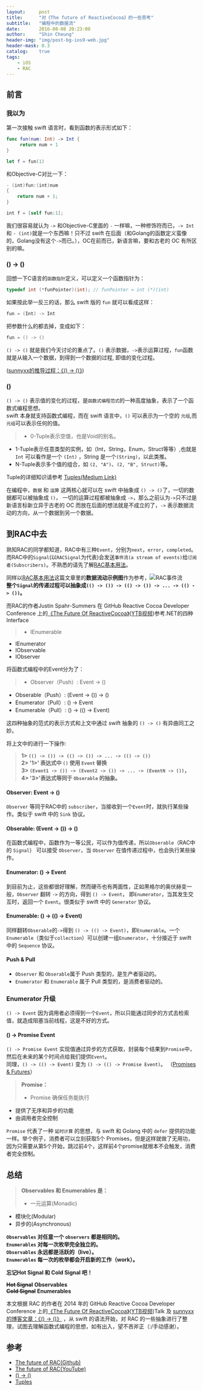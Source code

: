 ```yaml
---
layout:     post
title:      "对《The future of ReactiveCocoa》的一些思考"
subtitle:   "编程中的数据流"
date:       2016-08-08 20:23:00
author:     "Shin Cheung"
header-img: "img/post-bg-ios9-web.jpg"
header-mask: 0.3
catalog:    true
tags:
    - iOS
    - RAC
---
```


## 前言

### 我以为   
第一次接触 swift 语言时，看到函数的表示形式如下：

```swift
func fun(num: Int) -> Int { 
	 return num + 1 
}

let f = fun(1)
```
和Objective-C对比一下：

```swift
- (int)fun:(int)num 
{
	return num + 1;
}

int f = [self fun:1];
```
我们很容易就认为 `->` 和Objective-C里面的 `-` 一样嘛，一种修饰符而已，`-> Int` 和 `- (int)`就是一个东西嘛！只不过 swift 在后面（和Golang的函数定义蛮像的，Golang没有这个`->`而已。），OC在前而已，新语言嘛，要和古老的 OC 有所区别的嘛。

### () -> ()  

回想一下C语言的`函数指针`定义，可以定义一个函数指针为：

```c
typedef int (*funPointer)(int); // funPointer = int (*)(int)
```
如果按此举一反三的话，那么 swift 版的 `fun` 就可以看成这样：

```swift
fun = (Int) -> Int
```
把参数什么的都去掉，变成如下：

```swift
fun = () -> ()
```
`() -> ()` 就是我们今天讨论的重点了。`()` 表示数据，`->`表示运算过程，`fun`函数就是从输入一个数据，到得到一个数据的过程, 即值的变化过程。<br>

([sunnyxx的推导过程：《() -> ()》](http://blog.sunnyxx.com/2014/10/14/fp-essential/))

### ()  
`() -> ()` 表示值的变化的过程，是`函数式编程范式`的一种高度抽象，表示了一个函数式编程思想。<br>
swift 本身就支持函数式编程，而在 swift 语言中，`()` 可以表示为一个空的 `元组`,而`元组`可以表示任何的值。<br>

>* 0-Tuple表示空值，也是Void的别名。
* 1-Tuple表示任意类型的实例，如（Int，String，Enum，Struct等等）,也就是 `Int` 可以看作是一个 `(Int)` ，String 是一个`(String)`，以此类推。
* N-Tuple表示多个值的组合，如 `(2, "A")`、`(2, "B", Struct)`等。

Tuple的详细知识请参考 [Tuples(Medium Link)](https://medium.com/swift-programming/facets-of-swift-part-2-tuples-4bfe58d21abf)

在编程中，`数据` 和 `运算` 这两核心就可以在 swift 中抽象成 `() -> ()`了，一切的数据都可以被抽象成 `()`， 一切的运算过程都被抽象成 `->`，那么之前认为`->`只不过是新语言标新立异于古老的 OC 而放在后面的想法就是不成立的了，`->` 表示数据流动的方向，从一个数据到另一个数据。

## 到RAC中去  

熟知RAC的同学都知道，RAC中有三种`Event`，分别为`next`，`error`，`completed`。而RAC中的`Signal`(以`RACSignal`为代表)会发送`事件流(a stream of events)`给`订阅者(Subscribers)`。不熟悉的请先了解[RAC基本用法](https://www.raywenderlich.com/62699/reactivecocoa-tutorial-pt1)。<br>

同样以[RAC基本用法](https://www.raywenderlich.com/62699/reactivecocoa-tutorial-pt1)这篇文章里的**数据流动示例图**作为参考，![RAC事件流](http://www.raywenderlich.com/wp-content/uploads/2014/01/FilterAndMapPipeline.png)<br>
**整个`Signal`的传递过程可以抽象成`(() -> ()) -> (() -> ()) -> ... -> (() -> ())`。**  

而RAC的作者Justin Spahr-Summers 在 GitHub Reactive Cocoa Developer Conference 上的[《The Future Of ReactiveCocoa》](https://github.com/jspahrsummers/the-future-of-reactivecocoa/blob/master/The%20Future%20of%20ReactiveCocoa.md)([YTB视频](https://www.youtube.com/watch?v=ICNjRS2X8WM))参考.NET的四种Interface

>* IEnumerable
* IEnumerator
* IObservable
* IObserver

将函数式编程中的Event分为了：

>* Observer（Push）: Event -> ()
* Obserable（Push）: (Event -> ()) -> ()
* Enumerator（Pull）: () -> Event
* Enumerable（Pull）: () -> (() -> Event)

这四种抽象的范式的表示方式和上文中通过 swift 抽象的 `() -> ()` 有异曲同工之妙。  

将上文中的进行一下操作: <br> 

> **1> `(() -> ()) -> (() -> ()) -> ... -> (() -> ())`   
 2> '1>' 表达式中 `()` 使用 `Event` 替换  
 3> `(Event1 -> ()) -> (Event2 -> ()) -> ... -> (EventN -> ())`，  
 4> '3>'表达式等同于 `Obserable` 的抽象。**

#### Observer: Event -> ()
`Observer` 等同于RAC中的 `subscriber`，当接收到一个`Event`时，就执行某些操作。类似于 swift 中的 `Sink` 协议。

#### Obserable: (Event -> ()) -> ()
在函数式编程中，函数作为一等公民，可以作为值传递，所以`Obserable`（RAC中的 `Signal`） 可以接受 `Observer`，当 `Observer` 在值传递过程中，也会执行某些操作。

#### Enumerator: () -> Event
到目前为止，这些都很好理解，然而硬币也有两面性，正如黑格尔的奥伏赫变一般，`Observer` 翻转 `->` 的方向，得到 `() -> Event`，
即`Enumerator`，当其发生交互时，返回一个 `Event`。很类似于 swift 中的 `Generator` 协议。

#### Enumerable: () -> (() -> Event)
同样翻转`Obserable`的`->`得到 `() -> (() -> Event)`，即`Enumerable`。一个`Enumerable`（类似于`collection`）可以创建一组`Enumerator`，十分接近于 swift 中的 `Sequence` 协议。

#### Push & Pull

* `Observer` 和 `Obserable`属于 Push 类型的，是生产者驱动的。
* `Enumerator` 和 `Enumerable` 属于 Pull 类型的，是消费者驱动的。

### Enumerator 升级  
`() -> Event` 因为调用者必须得到一个`Event`，所以只能通过同步的方式去检索值，就造成阻塞当前线程，这是不好的方式。

#### () -> Promise Event  
`() -> Promise Event` 实现值通过异步的方式获取，封装每个结果到`Promise`中，然后在未来的某个时间点给我们提供`Event`。<br>
同理，`() -> (() -> Event)` 变为 `() -> (() -> Promise Event)`。
（[Promises & Futures](https://en.wikipedia.org/wiki/Futures_and_promises)）<br>

>**Promise：**
>
>* Promise 确保任务能执行
* 提供了无序和异步的功能
* 由调用者完全控制

`Promise` 代表了一种 `延时计算` 的思想，与 swift 和 Golang 中的 `defer` 提供的功能一样。举个例子，消费者可以立刻获取5个 Promises，但是这样就做了无用功，因为只需要从第5个开始，跳过前4个，这样前4个promise就根本不会触发，消费者完全控制。

## 总结  

>**Observables 和 Enumerables 是：**
>
>* 一元运算(Monadic)
* 模块化(Modular)
* 异步的(Asynchronous)

**`Observables` 对任意一个 `observers` 都是相同的。** <br>
**`Enumerables` 对每一次枚举完全独立的。** <br>
**`Observables` 永远都是活跃的（live）。** <br>
**`Enumerables` 每一次的枚举都会开启新的工作（work）。**

**忘记Hot Signal 和 Cold Signal 吧！**

<del>**Hot Signal**</del> **Observables**  
<del>**Cold Signal**</del> **Enumerables**  

本文根据 RAC 的作者在 2014 年的 GitHub Reactive Cocoa Developer Conference 上的[《The Future Of ReactiveCocoa》](https://github.com/jspahrsummers/the-future-of-reactivecocoa/blob/master/The%20Future%20of%20ReactiveCocoa.md)([YTB视频](https://www.youtube.com/watch?v=ICNjRS2X8WM))Talk 及 [sunnyxx的博客文章：《() -> ()》](http://blog.sunnyxx.com/2014/10/14/fp-essential/) ，从 swift 的语法开始，对 RAC 的一些抽象进行了整理，试图去理解函数式编程的思想，如有出入，望不吝斧正（:/手动感谢）。

## 参考  

* [The future of RAC(Github)](https://github.com/jspahrsummers/the-future-of-reactivecocoa/blob/master/The%20Future%20of%20ReactiveCocoa.md)
* [The future of RAC(YouTube)](https://www.youtube.com/watch?v=ICNjRS2X8WM)
* [() -> ()](http://blog.sunnyxx.com/2014/10/14/fp-essential/)
* [Tuples](https://medium.com/swift-programming/facets-of-swift-part-2-tuples-4bfe58d21abf)

